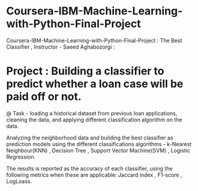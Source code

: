 # Coursera-IBM-Machine-Learning-with-Python-Final-Project
Coursera-IBM-Machine-Learning-with-Python-Final-Project : The Best Classifier , Instructor - Saeed Aghabozorgi : 

# Project : Building a classifier to predict whether a loan case will be paid off or not.

@ Task - loading a historical dataset from previous loan applications, cleaning the data, and applying different classification algorithm on the data.

Analyzing the neighborhood data and building the best classifier as prediction models using the different classifications algorithms - k-Nearest Neighbour(KNN) , Decision Tree , Support Vector Machine(SVM) , Logistic Regression.

The results is reported as the accuracy of each classifier, using the following metrics when these are applicable: Jaccard index , F1-score , LogLoass.
